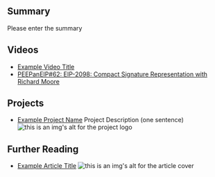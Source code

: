 ## Summary

Please enter the summary

## Videos

- [Example Video Title](https://www.youtube.com/watch?v=TDGq4aeevgY)
- [PEEPanEIP#62: EIP-2098: Compact Signature Representation with Richard Moore](https://www.youtube.com/watch?v=Cn2C4PzOuV0&list=PL4cwHXAawZxqu0PKKyMzG_3BJV_xZTi1F&index=51)

## Projects

- [Example Project Name](https://xxxx.xxx/xxxxx) Project Description (one sentence) ![this is an img's alt for the project logo](https://xxxx.xxx/project-logo.xxx)

## Further Reading

- [Example Article Title](https://xxxx.xxx/xxxxx) ![this is an img's alt for the article cover](https://xxxx.xxx/article-cover.xxx)
